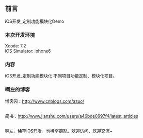 ## 前言
iOS开发_定制功能模块化Demo

### 本次开发环境
Xcode: 7.2  
iOS Simulator: iphone6
### 内容
iOS开发_定制功能模块化
不同项目功能定制、模块化项目。

### 啊左的博客

博客园：http://www.cnblogs.com/azuo/
##
简书：http://www.jianshu.com/users/a46bde0697f4/latest_articles
##
啊左，稀罕iOS开发，也稀罕摄影。欢迎访问、欢迎交流~
